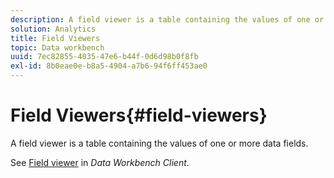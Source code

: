 ```yaml
---
description: A field viewer is a table containing the values of one or more data fields.
solution: Analytics
title: Field Viewers
topic: Data workbench
uuid: 7ec82855-4035-47e6-b44f-0d6d98b0f8fb
exl-id: 8b0eae0e-b8a5-4904-a7b6-94f6ff453ae0
---
```

# Field Viewers{#field-viewers}

A field viewer is a table containing the values of one or more data fields.

See [Field viewer](../../../../home/c-get-started/c-admin-intrf/c-dataset-mgrs/c-fld-vwrs/c-fld-vwrs.md#concept-194cb94501564145ae059e53c0e4bec3) in *Data Workbench Client*.
